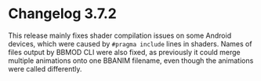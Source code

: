 # Changelog 3.7.2
This release mainly fixes shader compilation issues on some Android devices, which were caused by `#pragma include` lines in shaders. Names of files output by BBMOD CLI were also fixed, as previously it could merge multiple animations onto one BBANIM filename, even though the animations were called differently.
